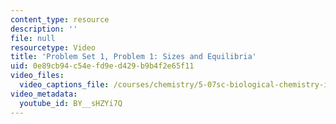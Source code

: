 ```yaml
---
content_type: resource
description: ''
file: null
resourcetype: Video
title: 'Problem Set 1, Problem 1: Sizes and Equilibria'
uid: 0e89cb94-c54e-fd9e-d429-b9b4f2e65f11
video_files:
  video_captions_file: /courses/chemistry/5-07sc-biological-chemistry-i-fall-2013/module-i/session-1/problem-set-1-problem-1-sizes-and-equilibria/BY__sHZYi7Q.vtt
video_metadata:
  youtube_id: BY__sHZYi7Q
---
```

